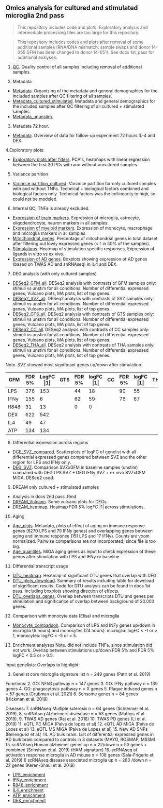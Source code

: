 ## Omics analysis for cultured and stimulated microglia 2nd pass

> This repository includes code and plots. Exploratory analysis and intermediate processing files are too large for this repository.

> This repository includes codes and plots after removal of some additional samples (RNA/DNA mismatch; sample swaps and donor 14-055 GFM has been changed to donor 14-051). See docs 1st_pass for additional analyses. 

1. [QC](https://rajlabmssm.github.io/MiGASti/docs/2nd_pass/QC_cor.html). Quality control of all samples including removal of additional samples.

2. Metadata
- [Metadata](https://rajlabmssm.github.io/MiGASti/docs/2nd_pass/Metadata_all.html). Organizing of the metadata and general demographics for the included samples after QC filtering of all samples. 
- [Metadata_cultured_stimulated](https://rajlabmssm.github.io/MiGASti/docs/2nd_pass/Metadata_cultured.html). Metadata and general demographics for the included samples after QC filtering of all cultured + stimulated samples.
- [Metadata_ununstim](https://rajlabmssm.github.io/MiGASti/docs/2nd_pass/Metadata_ununstim.html).

3. Metadata 72 hour. 
- [Metadata](https://rajlabmssm.github.io/MiGASti/docs/2nd_pass/Metadata_cultured_72h.html). Overview of data for follow-up experiment 72 hours IL-4 and DEX.
 
4.Exploratory plots: 
 - [Exploratory plots after filters](https://rajlabmssm.github.io/MiGASti/docs/2nd_pass/20210210_PCA_filtering.html). PCA's, heatmaps with linear regression between the first 20 PCs with  and without uncultured samples.  
 
5. Variance partition 
- [Variance partition_cultured](https://rajlabmssm.github.io/MiGASti/docs/2nd_passVariance_partition_cultured.html). Variance partition for only cultured samples with and without TNFa. Technical + biological factors combined and biological factors only. Technical factors was the collinearity to high, so could not be modeled.  

6. Internal QC; TNFa is already excluded. 
- [Expression of brain markers](https://rajlabmssm.github.io/MiGASti/docs/2nd_pass/20210604_Markers_braincells.html). Expression of microglia, astrocyte, oligodendrocyte, neuron markers in all samples.
- [Expression of myeloid markers](https://rajlabmssm.github.io/MiGASti/docs/2nd_pass/20210604_Markers_myeloid.html). Expression of monocyte, macrophage and microglia markers in all samples. 
- [Mitochondrial_genes](https://rajlabmssm.github.io/MiGASti/docs/2nd_pass/20210511_Mitochondrial_genes.html). Percentage of mitochondrial genes in total dataset after filtering out lowly expressed genes (< 1 in 50% of the samples).
- [Stimulations](https://rajlabmssm.github.io/MiGASti/docs/2nd_pass/20211206_Stimulations_heatmap2.html). Heatmap of stimulation specific responses. Expression of ligands in vitro vs ex vivo.
- [Expression of AD genes](https://rajlabmssm.github.io/MiGASti/docs/2nd_pass/20210224_Markers_AD_genes.html). Boxplots showing expression of AD genes (based on TWAS AD and snRNAseq) in IL4 and DEX. 

7. DEG analysis (with only cultured samples)
- [DESeq2_GFM_all](https://rajlabmssm.github.io/MiGASti/docs/2nd_pass/20210223DiffExpression_GFM_all.html). DESeq2 analysis with contrasts of GFM samples only: stimuli vs unstim for all conditions. Number of differential expressed genes, Vulcano plots, MA plots, list of top genes. 
- [DESeq2_SVZ_all](https://rajlabmssm.github.io/MiGASti/docs/2nd_pass/20210223DiffExpression_SVZ_all.html). DESeq2 analysis with contrasts of SVZ samples only: stimuli vs unstim for all conditions. Number of differential expressed genes, Vulcano plots, MA plots, list of top genes. 
- [DESeq2_GTS_all](https://rajlabmssm.github.io/MiGASti/docs/2nd_pass/20210223DiffExpression_GTS_all.html). DESeq2 analysis with contrasts of GTS samples only: stimuli vs unstim for all conditions. Number of differential expressed genes, Vulcano plots, MA plots, list of top genes. 
- [DESeq2_CC_all](https://rajlabmssm.github.io/MiGASti/docs/2nd_pass/20210223DiffExpression_CC_all.html). DESeq2 analysis with contrasts of CC samples only: stimuli vs unstim for all conditions. Number of differential expressed genes, Vulcano plots, MA plots, list of top genes. 
- [DESeq2_THA_all](https://rajlabmssm.github.io/MiGASti/docs/2nd_pass/20210225DiffExpression_THA_all.html). DESeq2 analysis with contrasts of THA samples only: stimuli vs unstim for all conditions. Number of differential expressed genes, Vulcano plots, MA plots, list of top genes. 

Note. SVZ showed most significant genes up/down after stimulation.

| GFM  	| FDR 5% 	| LogFC \|1\| 	| GTS 	| FDR 5% 	| logFC \|1\| 	| CC 	| FDR 5% 	| logFC \|1\| 	| THA 	| FDR 5% 	| logFC \|1\| 	| SVZ 	| FDR 5% 	| logFC \|1\| 	|
|------	|--------	|-------------	|-----	|--------	|-------------	|----	|--------	|-------------	|-----	|--------	|-------------	|-----	|--------	|-------------	|
| LPS  	| 376    	| 153         	|     	| 44     	| 18          	|    	| 90     	| 55          	|     	| 226    	| 95          	|     	| 1895   	| 450         	|
| IFNy 	| 155    	| 6           	|     	| 62     	| 59          	|    	| 76     	| 67          	|     	| 66     	| 61          	|     	| 292    	| 178         	|
| R848 	| 31     	| 13          	|     	| 0      	| 0           	|    	|        	|             	|     	|        	|             	|     	| 708    	| 176         	|
| DEX  	| 622    	| 542         	|     	|        	|             	|    	|        	|             	|     	|        	|             	|     	|        	|             	|
| IL4  	| 49     	| 47          	|     	|        	|             	|    	|        	|             	|     	|        	|             	|     	|        	|             	|
| ATP  	| 134    	| 134         	|     	|        	|             	|    	|        	|             	|     	|        	|             	|     	| 0      	| 0           	|

8. Differential expression across regions
- [DGE_SVZ_compared](https://rajlabmssm.github.io/MiGASti/docs/2nd_pass/20210303_DEG_FC_scatterplot.html). Scatterplots of logFC of genelist with all differential expressed genes compared between SVZ and the other region for LPS and IFNy only. 
- [DEG_SVZ](https://rajlabmssm.github.io/MiGASti/docs/2nd_pass/20210608_SVZXGFM_Limma_Deseq2.html). Comparison SVZxGFM in baseline samples (unstim) compared with DEG LPS SVZ + DEG IFNy SVZ + ex vivo SVZxGFM MiGA. DESeq2 used. 

9. DREAM only cultured + stimulated samples 
- Analysis in docs 2nd pass .Rmd
- [DREAM_Vulcano](https://rajlabmssm.github.io/MiGASti/docs/2nd_pass/20210806_DREAM_volcanos_ms.html). Some vulcano plots for DEGs. 
- [DREAM_heatmap](https://rajlabmssm.github.io/MiGASti/docs/2nd_pass/20210308_DEG_FC_heatmap_gene_names.html.html). Heatmap FDR 5% logFC |1| across stimulations.

10. Aging
- [Age_plots](https://rajlabmssm.github.io/MiGASti/docs/2nd_pass/20210806_age_plots_LPS_IFNy.html). Metadata, plots of effect of aging on immune response genes (6270 LPS and 79 IFNy genes) and overlapping genes between aging and immune response (151 LPS and 17 IFNy). Counts are voom normalized. Pairwise comparisons are not incorporated, since file is too big. 
- [Age_quantiles](https://rajlabmssm.github.io/MiGASti/docs/2nd_pass/20211206_AGE_quantiles.html). MiGA aging genes as input to check expression of these genes after stimulation with LPS and IFNy or baseline. 

11. Differential transcript usage
- [DTU_heatmap](https://rajlabmssm.github.io/MiGASti/docs/2nd_pass/20210224_DTU_FC_heatmap_gene_names.html). Heatmap of significant DTU genes that overlap with DEG. 
- [DTU_plots_download](https://rajlabmssm.github.io/MiGASti/docs/2nd_pass/20210511_DTU_plots_download.html). Summary of results including table for download of significant results. Code for DTU analysis can be found in docs 1st pass. Including boxplots showing direction of effects. 
- [DTU_overlaps_genes](https://rajlabmssm.github.io/MiGASti/docs/2nd_pass/20210512_DTU_genes_overlap.html). Overlap between transcripts DTU and genes per stimulation and significance of overlap between background of 20.000 genes. 

12. Comparison with monocyte data (Elisa) and microglia
- [Monocyte_comparison](https://rajlabmssm.github.io/MiGASti/docs/2nd_pass/20210806_DREAM_monocytes_comparison.html). Comparison of LPS and INFy genes up/down in microglia (6 hours) and monocytes (24 hours). microglia: logFC < -1 or > 1, monocytes: logFC < -5 or > 5. 

13. Enrichment analyses
Note. did not include TNFa, since stimulation did not work. Overlap between stimulations up/down FDR 5% and FDR 5% logFC < 0.5 or > 0.5. 

Input genelists:
Overlaps to highlight:
1. Genelist core microglia signature list n = 249 genes (Patir et al. 2019)

Functions:
2. GO: NFkB pathway n = 147 genes
3. GO: IFNy pathway n = 139 genes
4. GO: phagocytosis pathway n = X genes
5. Plaque induced genes n = 57 genes (Grubman et al. 2021)
6. Sensome genes n = 84 genes (Hickman et al. 2019)

Diseases:
7. snRNAseq Multiple sclerosis n = 64 genes (Schiermer et al. 2019), 
8. snRNAseq Alzheimers disesease n = 53 genes (Mathys et al. 2019), 
9. TWAS AD genes (Raj et al. 2018) 
10. TWAS PD genes (Li et al. 2019)
11. eQTL PD MiGA (Paiva de lopes et al)
12. eQTL AD MiGA (Paiva de Lopes et al)
13. eQTL MS MiGA (Paiva de Lopes et al)
15. New AD SNPs (Bellenguez et al.)
14. AD bulk brain. List of differential expressed genes in AD bulk brain compared to controls in 3 datasets (MAYO, ROSMAP, MSSM)
15. scRNAseq Human alzheimer genes up n = 22/down n = 53 genes + combined (Srinsivan et al. 2019) (HAM signature) 
16. scRNAseq of activation response microglia in AD mouse n = 108 genes (Sala-Frigerio et al. 2019) 6 scRNAseq disease associated microglia up n = 280 /down n = 22 genes (Keren-Shaul et al. 2019)

- [LPS_enrichment](https://rajlabmssm.github.io/MiGASti/docs/2nd_pass/20210624_genelist_enrichment_LPS_function_disease_FC0.5.html)
- [IFNy_enrichment](https://rajlabmssm.github.io/MiGASti/docs/2nd_pass/20210624_genelist_enrichment_IFNy_function_disease_FC0.5.html)
- [R848_enrichment](https://rajlabmssm.github.io/MiGASti/docs/2nd_pass/20210624_genelist_enrichment_R848_function_disease_FC0.5.html)
- [IL4_enrichment](https://rajlabmssm.github.io/MiGASti/docs/2nd_pass/20210624_genelist_enrichment_IL4_function_disease_FC0.5.html)
- [ATP_enrichment](https://rajlabmssm.github.io/MiGASti/docs/2nd_pass/20210624_genelist_enrichment_ATP_function_disease_FC0.5.html)
- [DEX_enrichment](https://rajlabmssm.github.io/MiGASti/docs/2nd_pass/20210624_genelist_enrichment_DEX_function_disease_FC0.5.html)
